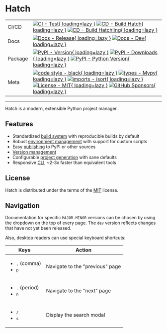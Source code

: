 # Hatch

| | |
| --- | --- |
| CI/CD | [![CI - Test](https://github.com/pypa/hatch/actions/workflows/test.yml/badge.svg){ loading=lazy }](https://github.com/pypa/hatch/actions/workflows/test.yml) [![CD - Build Hatch](https://github.com/pypa/hatch/actions/workflows/build-hatch.yml/badge.svg){ loading=lazy }](https://github.com/pypa/hatch/actions/workflows/build-hatch.yml) [![CD - Build Hatchling](https://github.com/pypa/hatch/actions/workflows/build-hatchling.yml/badge.svg){ loading=lazy }](https://github.com/pypa/hatch/actions/workflows/build-hatchling.yml) |
| Docs | [![Docs - Release](https://github.com/pypa/hatch/actions/workflows/docs-release.yml/badge.svg){ loading=lazy }](https://github.com/pypa/hatch/actions/workflows/docs-release.yml) [![Docs - Dev](https://github.com/pypa/hatch/actions/workflows/docs-dev.yml/badge.svg){ loading=lazy }](https://github.com/pypa/hatch/actions/workflows/docs-dev.yml) |
| Package | [![PyPI - Version](https://img.shields.io/pypi/v/hatch.svg?logo=pypi&label=PyPI&logoColor=gold){ loading=lazy }](https://pypi.org/project/hatch/) [![PyPI - Downloads](https://img.shields.io/pypi/dm/hatchling.svg?color=blue&label=Downloads&logo=pypi&logoColor=gold){ loading=lazy }](https://pypi.org/project/hatch/) [![PyPI - Python Version](https://img.shields.io/pypi/pyversions/hatch.svg?logo=python&label=Python&logoColor=gold){ loading=lazy }](https://pypi.org/project/hatch/) |
| Meta | [![code style - black](https://img.shields.io/badge/code%20style-black-000000.svg){ loading=lazy }](https://github.com/psf/black) [![types - Mypy](https://img.shields.io/badge/types-Mypy-blue.svg){ loading=lazy }](https://github.com/python/mypy) [![imports - isort](https://img.shields.io/badge/imports-isort-ef8336.svg){ loading=lazy }](https://github.com/pycqa/isort) [![License - MIT](https://img.shields.io/badge/license-MIT-9400d3.svg){ loading=lazy }](https://spdx.org/licenses/) [![GitHub Sponsors](https://img.shields.io/github/sponsors/ofek?logo=GitHub%20Sponsors&style=social){ loading=lazy }](https://github.com/sponsors/ofek) |

-----

Hatch is a modern, extensible Python project manager.

## Features

- Standardized [build system](build.md#packaging-ecosystem) with reproducible builds by default
- Robust [environment management](environment.md) with support for custom scripts
- Easy [publishing](publish.md) to PyPI or other sources
- [Version management](version.md)
- Configurable [project generation](config/project-templates.md) with sane defaults
- Responsive [CLI](cli/about.md), ~2-3x faster than equivalent tools

## License

Hatch is distributed under the terms of the [MIT](https://spdx.org/licenses/MIT.html) license.

## Navigation

Documentation for specific `MAJOR.MINOR` versions can be chosen by using the dropdown on the top of every page. The `dev` version reflects changes that have not yet been released.

Also, desktop readers can use special keyboard shortcuts:

| Keys | Action |
| --- | --- |
| <ul><li><kbd>,</kbd> (comma)</li><li><kbd>p</kbd></li></ul> | Navigate to the "previous" page |
| <ul><li><kbd>.</kbd> (period)</li><li><kbd>n</kbd></li></ul> | Navigate to the "next" page |
| <ul><li><kbd>/</kbd></li><li><kbd>s</kbd></li></ul> | Display the search modal |
